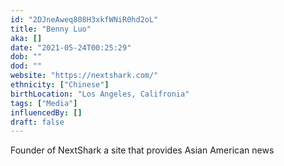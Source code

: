 ```yaml
---
id: "2DJneAweq808H3xkfWNiR0hd2oL"
title: "Benny Luo"
aka: []
date: "2021-05-24T00:25:29"
dob: ""
dod: ""
website: "https://nextshark.com/"
ethnicity: ["Chinese"]
birthLocation: "Los Angeles, Califronia"
tags: ["Media"]
influencedBy: []
draft: false
---
```


Founder of NextShark a site that provides Asian American news
